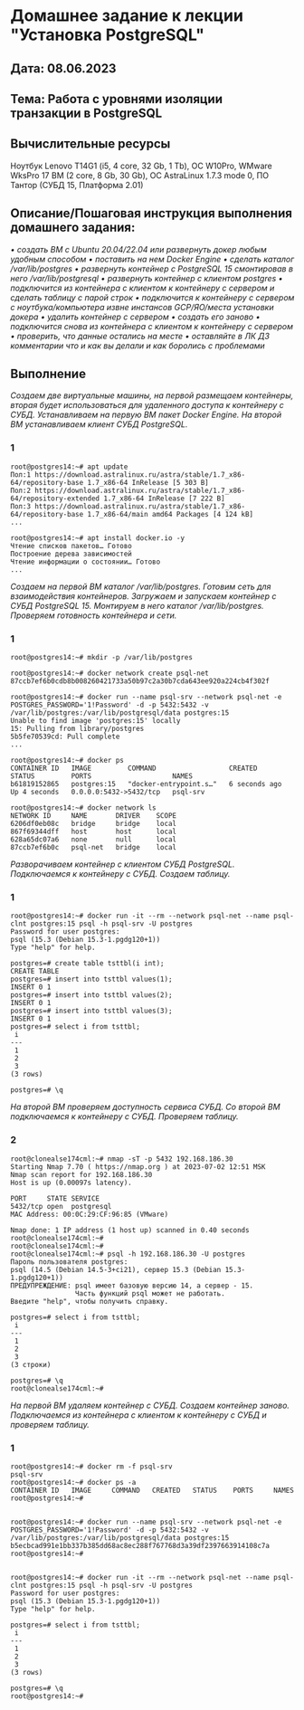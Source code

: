 # Домашнее задание к лекции "Установка PostgreSQL"
## Дата: 08.06.2023
## Тема: Работа с уровнями изоляции транзакции в PostgreSQL
## Вычислительные ресурсы
Ноутбук Lenovo T14G1 (i5, 4 core, 32 Gb, 1 Tb), ОС W10Pro, WMware WksPro 17
ВМ (2 core, 8 Gb, 30 Gb), ОС AstraLinux 1.7.3 mode 0, ПО Тантор (СУБД 15, Платформа 2.01)
## Описание/Пошаговая инструкция выполнения домашнего задания:
_• создать ВМ с Ubuntu 20.04/22.04 или развернуть докер любым удобным способом
• поставить на нем Docker Engine
• сделать каталог /var/lib/postgres
• развернуть контейнер с PostgreSQL 15 смонтировав в него /var/lib/postgresql
• развернуть контейнер с клиентом postgres
• подключится из контейнера с клиентом к контейнеру с сервером и сделать таблицу с парой строк
• подключится к контейнеру с сервером с ноутбука/компьютера извне инстансов GCP/ЯО/места установки докера
• удалить контейнер с сервером
• создать его заново
• подключится снова из контейнера с клиентом к контейнеру с сервером
• проверить, что данные остались на месте
• оставляйте в ЛК ДЗ комментарии что и как вы делали и как боролись с проблемами_

## Выполнение
_Создаем две виртуальные машины, на первой размещаем контейнеры, вторая будет использоваться для удаленного доступа к контейнеру с СУБД. Устанавливаем на первую ВМ пакет Docker Engine. На второй ВМ устанавливаем клиент СУБД PostgreSQL._
### 1
```
root@postgres14:~# apt update
Пол:1 https://download.astralinux.ru/astra/stable/1.7_x86-64/repository-base 1.7_x86-64 InRelease [5 303 B]
Пол:2 https://download.astralinux.ru/astra/stable/1.7_x86-64/repository-extended 1.7_x86-64 InRelease [7 222 B]
Пол:3 https://download.astralinux.ru/astra/stable/1.7_x86-64/repository-base 1.7_x86-64/main amd64 Packages [4 124 kB]
...

root@postgres14:~# apt install docker.io -y
Чтение списков пакетов… Готово
Построение дерева зависимостей
Чтение информации о состоянии… Готово
...
```
_Создаем на первой ВМ каталог /var/lib/postgres. Готовим сеть для взаимодействия контейнеров. Загружаем и запускаем контейнер с СУБД PostgreSQL 15. Монтируем в него каталог /var/lib/postgres. Проверяем готовность контейнера и сети._

### 1
```
root@postgres14:~# mkdir -p /var/lib/postgres

root@postgres14:~# docker network create psql-net
87ccb7ef6b0cdb8b008260421733a50b97c2a30b7cda643ee920a224cb4f302f

root@postgres14:~# docker run --name psql-srv --network psql-net -e POSTGRES_PASSWORD='1!Password' -d -p 5432:5432 -v /var/lib/postgres:/var/lib/postgresql/data postgres:15
Unable to find image 'postgres:15' locally
15: Pulling from library/postgres
5b5fe70539cd: Pull complete
...

root@postgres14:~# docker ps
CONTAINER ID   IMAGE         COMMAND                  CREATED         STATUS         PORTS                    NAMES
b61819152865   postgres:15   "docker-entrypoint.s…"   6 seconds ago   Up 4 seconds   0.0.0.0:5432->5432/tcp   psql-srv

root@postgres14:~# docker network ls
NETWORK ID     NAME       DRIVER    SCOPE
6206df0eb08c   bridge     bridge    local
867f69344dff   host       host      local
628a65dc07a6   none       null      local
87ccb7ef6b0c   psql-net   bridge    local
```
_Разворачиваем контейнер с клиентом СУБД PostgreSQL. Подключаемся к контейнеру с СУБД. Создаем таблицу._

### 1
```
root@postgres14:~# docker run -it --rm --network psql-net --name psql-clnt postgres:15 psql -h psql-srv -U postgres
Password for user postgres:
psql (15.3 (Debian 15.3-1.pgdg120+1))
Type "help" for help.

postgres=# create table tsttbl(i int);
CREATE TABLE
postgres=# insert into tsttbl values(1);
INSERT 0 1
postgres=# insert into tsttbl values(2);
INSERT 0 1
postgres=# insert into tsttbl values(3);
INSERT 0 1
postgres=# select i from tsttbl;
 i
---
 1
 2
 3
(3 rows)

postgres=# \q
```
_На второй ВМ проверяем доступность сервиса СУБД. Со второй ВМ подключаемся к контейнеру с СУБД. Проверяем таблицу._
### 2

```
root@clonealse174cml:~# nmap -sT -p 5432 192.168.186.30
Starting Nmap 7.70 ( https://nmap.org ) at 2023-07-02 12:51 MSK
Nmap scan report for 192.168.186.30
Host is up (0.00097s latency).

PORT     STATE SERVICE
5432/tcp open  postgresql
MAC Address: 00:0C:29:CF:96:85 (VMware)

Nmap done: 1 IP address (1 host up) scanned in 0.40 seconds
root@clonealse174cml:~#
root@clonealse174cml:~#
root@clonealse174cml:~# psql -h 192.168.186.30 -U postgres
Пароль пользователя postgres:
psql (14.5 (Debian 14.5-3+ci21), сервер 15.3 (Debian 15.3-1.pgdg120+1))
ПРЕДУПРЕЖДЕНИЕ: psql имеет базовую версию 14, а сервер - 15.
                Часть функций psql может не работать.
Введите "help", чтобы получить справку.

postgres=# select i from tsttbl;
 i
---
 1
 2
 3
(3 строки)

postgres=# \q
root@clonealse174cml:~#
```
_На первой ВМ удаляем контейнер с СУБД. Создаем контейнер заново. Подключаемся из контейнера с клиентом к контейнеру с СУБД и проверяем таблицу._

### 1  
```
root@postgres14:~# docker rm -f psql-srv
psql-srv
root@postgres14:~# docker ps -a
CONTAINER ID   IMAGE     COMMAND   CREATED   STATUS    PORTS     NAMES
root@postgres14:~#


root@postgres14:~# docker run --name psql-srv --network psql-net -e POSTGRES_PASSWORD='1!Password' -d -p 5432:5432 -v /var/lib/postgres:/var/lib/postgresql/data postgres:15
b5ecbcad991e1bb337b385dd68ac8ec288f767768d3a39df2397663914108c7a
root@postgres14:~#


root@postgres14:~# docker run -it --rm --network psql-net --name psql-clnt postgres:15 psql -h psql-srv -U postgres
Password for user postgres:
psql (15.3 (Debian 15.3-1.pgdg120+1))
Type "help" for help.

postgres=# select i from tsttbl;
 i
---
 1
 2
 3
(3 rows)

postgres=# \q
root@postgres14:~#
```